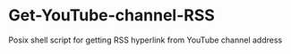 # Get-YouTube-channel-RSS
Posix shell script for getting RSS hyperlink from YouTube channel address
